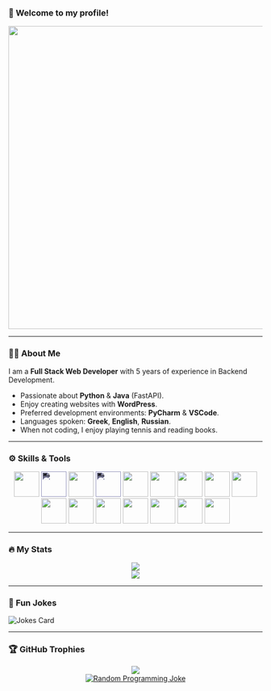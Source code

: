 ### 👋 Welcome to my profile!

<div align="center">
  <img src="https://media.giphy.com/media/iIqmM5tTjmpOB9mpbn/giphy.gif" width="600" />
</div>

---

### 👨‍💼 About Me

I am a **Full Stack Web Developer** with 5 years of experience in Backend Development.  
- Passionate about **Python** & **Java** (FastAPI).  
- Enjoy creating websites with **WordPress**.  
- Preferred development environments: **PyCharm** & **VSCode**.  
- Languages spoken: **Greek**, **English**, **Russian**.  
- When not coding, I enjoy playing tennis and reading books.

---

### ⚙️ Skills & Tools

<div align="center">
  <img width="50" height="50" src="https://cdn.jsdelivr.net/gh/devicons/devicon/icons/python/python-original-wordmark.svg" />
  <img style="filter: invert(100%) sepia(100%) saturate(100%) hue-rotate(201deg) brightness(200%) contrast(95%);" width="50" height="50" src="https://cdn.jsdelivr.net/gh/devicons/devicon/icons/wordpress/wordpress-plain-wordmark.svg" />
  <img width="50" height="50" src="https://cdn.jsdelivr.net/gh/devicons/devicon/icons/vscode/vscode-original.svg" />
  <img style="filter: invert(100%) sepia(100%) saturate(100%) hue-rotate(201deg) brightness(200%) contrast(95%);" width="50" height="50" src="https://cdn.jsdelivr.net/gh/devicons/devicon/icons/github/github-original.svg" />
  <img width="50" height="50" src="https://cdn.jsdelivr.net/gh/devicons/devicon/icons/html5/html5-original-wordmark.svg" />
  <img width="50" height="50" src="https://cdn.jsdelivr.net/gh/devicons/devicon/icons/css3/css3-original-wordmark.svg" />
  <img width="50" height="50" src="https://cdn.jsdelivr.net/gh/devicons/devicon/icons/javascript/javascript-original.svg" />
  <img width="50" height="50" src="https://cdn.jsdelivr.net/gh/devicons/devicon/icons/jquery/jquery-plain-wordmark.svg" />
  <img width="50" height="50" src="https://cdn.jsdelivr.net/gh/devicons/devicon/icons/mysql/mysql-original-wordmark.svg" />
  <img width="50" height="50" src="https://cdn.jsdelivr.net/gh/devicons/devicon/icons/php/php-plain.svg" />
  <img width="50" height="50" src="https://cdn.jsdelivr.net/gh/devicons/devicon/icons/java/java-original-wordmark.svg" />
  <img width="50" height="50" src="https://cdn.jsdelivr.net/gh/devicons/devicon/icons/android/android-original-wordmark.svg" />
  <img width="50" height="50" src="https://cdn.jsdelivr.net/gh/devicons/devicon/icons/csharp/csharp-original.svg" />
  <img width="50" height="50" src="https://cdn.jsdelivr.net/gh/devicons/devicon/icons/dotnetcore/dotnetcore-original.svg" />
  <img width="50" height="50" src="https://cdn.jsdelivr.net/gh/devicons/devicon/icons/magento/magento-original.svg" />
  <img width="50" height="50" src="https://cdn.jsdelivr.net/gh/devicons/devicon/icons/git/git-plain-wordmark.svg" />
</div>

---

### 🔥 My Stats

<div align="center">
  <a href="https://git.io/streak-stats">
    <img src="https://streak-stats.demolab.com?user=paschalis777&theme=apprentice&date_format=M%20j%5B%2C%20Y%5D" />
  </a>
</div>

<div align="center">
  <a href="https://github.com/anuraghazra/github-readme-stats">
    <img src="https://github-readme-stats.vercel.app/api/top-langs/?username=paschalis777" />
  </a>
</div>

---

### 🤣 Fun Jokes

![Jokes Card](https://readme-jokes.vercel.app/api)

---

### 🏆 GitHub Trophies

<div align="center">
  <a href="https://github.com/ryo-ma/github-profile-trophy">
    <img src="https://github-profile-trophy.vercel.app/?username=paschalis777" />
  </a>
</div>



<div align="center">
  <a href="https://github.com/ryo-ma/github-profile-trophy">
     <img src="https://official-joke-api.appspot.com/jokes/programming/random" alt="Random Programming Joke">
  </a>
</div>
